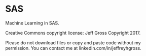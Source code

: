# SAS
Machine Learning in SAS.

Creative Commons copyright license:  Jeff Gross Copyright 2017.

Please do not download files or copy and paste code without my permission.  You can contact me at linkedin.com/in/jeffreyhgross.
